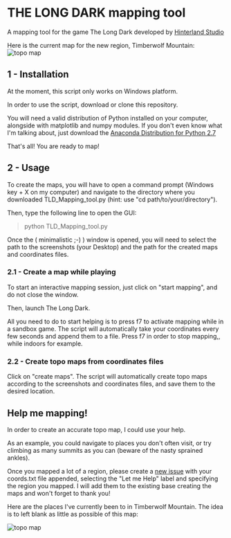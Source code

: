 # THE LONG DARK mapping tool
A mapping tool for the game The Long Dark developed by [Hinterland Studio](http://hinterlandgames.com/)

Here is the current map for the new region, Timberwolf Mountain:
![topo map](https://cloud.githubusercontent.com/assets/11873158/11914245/5bbb196c-a67b-11e5-91c9-811cbda68b3d.png "Timberwolf Mountain Topo Map")


## 1 - Installation

At the moment, this script only works on Windows platform.  

In order to use the script, download or clone this repository.  

You will need a valid distribution of Python installed on your computer, alongside with matplotlib and numpy modules. If you don't even know what I'm talking about, just download the [Anaconda Distribution for Python 2.7](https://www.continuum.io/downloads) 

That's all! You are ready to map!

## 2 - Usage

To create the maps, you will have to open a command prompt (Windows key + X on my computer) and navigate to the directory where you downloaded TLD_Mapping_tool.py (hint: use "cd path/to/your/directory").

Then, type the following line to open the GUI:
> python TLD_Mapping_tool.py

Once the ( minimalistic ;-) ) window is opened, you will need to select the path to the screenshots (your Desktop) and the path for the created maps and coordinates files.

### 2.1 - Create a map while playing

To start an interactive mapping session, just click on "start mapping", and do not close the window.

Then, launch The Long Dark.

 All you need to do to start helping is to press f7 to activate mapping while in a sandbox game. The script will automatically take your coordinates every few seconds and append them to a file. Press f7 in order to stop mapping,, while indoors for example.
 
### 2.2 - Create topo maps from coordinates files
 
 Click on "create maps". The script will automatically create topo maps according to the screenshots and coordinates files, and save them to the desired location.
 
 
## Help me mapping!

In order to create an accurate topo map, I could use your help.

As an example, you could navigate to places you don't often visit, or try climbing as many summits as you can (beware of the nasty sprained ankles).

Once you mapped a lot of a region, please create a [new issue](https://github.com/loicNorgeot/THE_LONG_DARK/issues) with your coords.txt file appended, selecting the "Let me Help" label and specifying the region you mapped. I will add them to the existing base creating the maps and won't forget to thank you!

Here are the places I've currently been to in Timberwolf Mountain. The idea is to left blank as little as possible of this map:

![topo map](https://cloud.githubusercontent.com/assets/11873158/11914246/5d3d57a0-a67b-11e5-80b3-11e970d5d4c1.png "Timberwolf Mountain Path Map")
